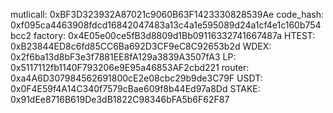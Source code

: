 mutlicall: 0xBF3D323932A87021c9060B63F1423330828539Ae
code_hash: 0xf095ca4463908fdcd16842047483a13c4a1e595089d24a1cf4e1c160b754bcc2
factory: 0x4E05e00ce5fB3d8809d1Bb09116332741667487a
HTEST: 0xB23844ED8c6fd85CC6Ba692D3CF9eC8C92653b2d
WDEX: 0x2f6ba13d8bF3e3f7881EE8fA129a3839A3507fA3
LP: 0x5117112fb1140F793206e9E95a46853AF2cbd221
router: 0xa4A6D307984562691800cE2e08cbc29b9de3C79F
USDT: 0x0F4E59f4A14C340f7579cBae609f8b44Ed97a8Dd
STAKE: 0x91dEe8716B619De3dB1822C98346bFA5b6F62F87
